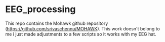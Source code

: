 # EEG_processing

This repo contains the Mohawk github repository (https://github.com/srivaschennu/MOHAWK). This work doesn't belong to me i just made adjustments to a few scripts so it works with my EEG hat. 
